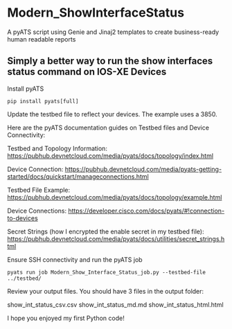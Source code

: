 # Modern_ShowInterfaceStatus

A pyATS script using Genie and Jinaj2 templates to create business-ready human readable reports
## Simply a better way to run the show interfaces status command on IOS-XE Devices

Install pyATS

```console
pip install pyats[full]
```
Update the testbed file to reflect your devices. The example uses a 3850. 

Here are the pyATS documentation guides on Testbed files and Device Connectivity:

Testbed and Topology Information: https://pubhub.devnetcloud.com/media/pyats/docs/topology/index.html

Device Connection: https://pubhub.devnetcloud.com/media/pyats-getting-started/docs/quickstart/manageconnections.html

Testbed File Example: https://pubhub.devnetcloud.com/media/pyats/docs/topology/example.html

Device Connections: https://developer.cisco.com/docs/pyats/#!connection-to-devices

Secret Strings (how I encrypted the enable secret in my testbed file): https://pubhub.devnetcloud.com/media/pyats/docs/utilities/secret_strings.html

Ensure SSH connectivity and run the pyATS job

```console
pyats run job Modern_Show_Interface_Status_job.py --testbed-file ../testbed/
```

Review your output files. You should have 3 files in the output folder:

show_int_status_csv.csv
show_int_status_md.md
show_int_status_html.html

I hope you enjoyed my first Python code!
